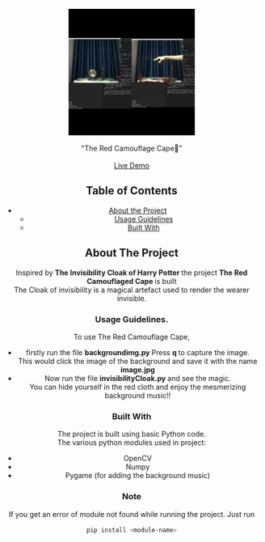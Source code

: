<!-- PROJECT LOGO -->
<p align="center">
    <img src="demo.jpg" height="250px"  />
  </a>

  <p align="center">
    "The Red Camouflage Cape🦸"
    <br /><br />
    <a href="https://youtu.be/F9S6csgR10Y">Live Demo</a>
  </p>
</p>
<center>

<!-- TABLE OF CONTENTS -->

## Table of Contents

- [About the Project](#about-the-project)
  - [Usage Guidelines](#usage-guidelines)
  - [Built With](#built-with)

<!-- ABOUT THE PROJECT -->

## About The Project

Inspired by <strong>The Invisibility Cloak of Harry Potter </strong>the project <strong>The Red Camouflaged Cape </strong> is built
<br/>
The Cloak of invisibility is a magical artefact used to render the wearer invisible.


<!-- Extensions Required -->
### Usage Guidelines.

  To use The Red Camouflage Cape, 
  - firstly run the file <strong>backgroundimg.py </strong>Press <strong>q </strong>to capture the image.<br>This would click the image of the background and save it with the name <strong>image.jpg</strong>
  - Now run the file <strong>invisibilityCloak.py </strong>and see  the magic.<br>You can hide yourself in the red cloth and enjoy the mesmerizing background music!!

### Built With
The project is built using basic Python code.</br>
The  various python modules used in project:
- OpenCV
- Numpy
- Pygame (for adding the background music)

### Note
If you get an error of module not found while running the project. Just run
```sh
pip install <module-name>
```
